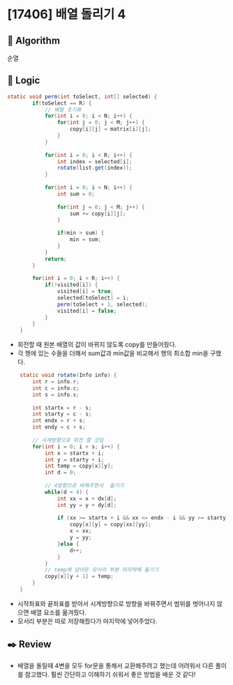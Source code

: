 # [17406] 배열 돌리기 4

## :pushpin: **Algorithm**

순열

## :round_pushpin: **Logic**
```java
static void perm(int toSelect, int[] selected) {
		if(toSelect == R) {
			// 배열 초기화 
			for(int i = 0; i < N; i++) {
				for(int j = 0; j < M; j++) {
					copy[i][j] = matrix[i][j];
				}
			}
			
			for(int i = 0; i < R; i++) {
				int index = selected[i];
				rotate(list.get(index));
			}
			
			for(int i = 0; i < N; i++) {
				int sum = 0;
				
				for(int j = 0; j < M; j++) {
					sum += copy[i][j];
				}
				
				if(min > sum) {
					min = sum;
				}
			}
			return;
		}
		
		for(int i = 0; i < R; i++) {
			if(!visited[i]) {
				visited[i] = true;
				selected[toSelect] = i;
				perm(toSelect + 1, selected);
				visited[i] = false;
			}
		}
	}
```
 - 회전할 때 원본 배열의 값이 바뀌지 않도록 copy를 만들어줬다. 
 - 각 행에 있는 수들을 더해서 sum값과 min값을 비교해서 행의 최소합 min을 구했다.

```java
    static void rotate(Info info) {
		int r = info.r;
		int c = info.c;
		int s = info.s;
		
		int startx = r - s; 
		int starty = c - s;
		int endx = r + s; 
		int endy = c + s; 
	
		// 시계방향으로 회전 할 것임 
		for(int i = 0; i < s; i++) {
			int x = startx + i;
			int y = starty + i;
			int temp = copy[x][y];
			int d = 0;
			
			// 4방향으로 바꿔주면서  옮기기 
			while(d < 4) {
				int xx = x + dx[d];
				int yy = y + dy[d];
				
				if (xx >= startx + i && xx <= endx - i && yy >= starty + i && yy <= endy - i) {
					copy[x][y] = copy[xx][yy];
					x = xx;
					y = yy;
				}else {
					d++;
				}
			}
			// temp에 담아둔 모서리 부분 마지막에 옮기기 
			copy[x][y + 1] = temp;
		}
	}
```
- 시작좌표와 끝좌표를 받아서 시계방향으로 방향을 바꿔주면서 범위를 벗어나지 않으면 배열 요소를 옮겨줬다. 
- 모서리 부분은 따로 저장해줬다가 마지막에 넣어주었다.

## :black_nib: **Review**
- 배열을 돌릴때 4변을 모두 for문을 통해서 교환해주려고 했는데 어려워서 다른 풀이를 참고했다. 훨씬 간단하고 이해하기 쉬워서 좋은 방법을 배운 것 같다!

